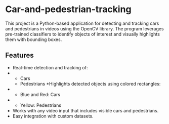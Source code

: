 # Car-and-pedestrian-tracking
This project is a Python-based application for detecting and tracking cars and pedestrians in videos using the OpenCV library. The program leverages pre-trained classifiers to identify objects of interest and visually highlights them with bounding boxes.

## Features
* Real-time detection and tracking of:
* * Cars
  * Pedestrians
*Highlights detected objects using colored rectangles:
* * Blue and Red: Cars
* * Yellow: Pedestrians
* Works with any video input that includes visible cars and pedestrians.
* Easy integration with custom datasets.
